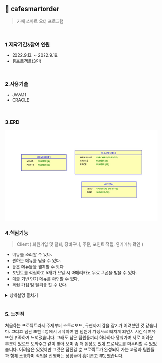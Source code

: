 ## :pushpin: cafesmartorder
>카페 스마트 오더 프로그램 


</br>

### 1.제작기간&참여 인원
* 2022.9.13. ~ 2022.9.19.   
* 팀프로젝트(3인)

</br>

### 2.사용기술
* JAVA11   
* ORACLE

</br>

### 3.ERD
<img src="img/ERD.jpg" width="600" height="300">

</br>

### 4.핵심기능

>Client ( 회원가입 및 탈퇴, 장바구니, 주문, 포인트 적립, 인기메뉴 확인 )   
- 메뉴를 조회할 수 있다.
- 원하는 메뉴를 담을 수 있다.
- 담은 메뉴들을 결제할 수 있다.
- 포인트를 적립하고 5개가 모일 시 아메리카노 무료 쿠폰을 받을 수 있다.
- 매출 기반 인기 메뉴를 확인할 수 있다.
- 회원 가입 및 탈퇴를 할 수 있다.

<details>
<summary>상세설명 펼치기</summary>
</br>

#### 4-1. 전체흐름

<img src="img/프로젝트구조.png" width="600" height="300">
</br>
</br>

#### 4-2. Connection ✔️ [코드확인](https://github.com/jin4618/cafesmartorder/blob/4ce1b1a21be77d43740bc542db8b9ff976e21174/src/connection/Connection1.java#L3-L23)
-	JDBC를 활용한 OracleDB 연결

</br>

#### 4-3. 메인 화면

<img src="img/Main.png" width="600" height="300">
</br>

-	오늘의 인기메뉴</br>
 => 결제할 때마다 주문 내역을 ‘total’ 테이블에 메뉴와 수량을 저장하여 가장 많이 팔린 메뉴 출력 ✔️ [코드확인](https://github.com/jin4618/cafesmartorder/blob/671901a5c604aab8d1ec731f939ebe9a8a34c87f/src/total/TotalDAO.java#L41-L64)

-	회원생성 버튼</br>
-	메뉴 버튼</br>
-	결제 버튼</br>
-	취소 버튼 (추가한 메뉴들 초기화)</br>
-	회원 탈퇴 버튼</br>

</br>

#### 4-4. 회원가입 및 탈퇴 ✔️ [코드확인](https://github.com/jin4618/cafesmartorder/blob/77eb38e12f8fdd77cdf12e8586e39f07396a9116/src/member/MemberDAO.java#L20-L52)

<img src="img/Member.png" width="600" height="300">
</br>

- 가입 번호(핸드폰 번호 뒤 4자리) 입력 => DB에서 'member1' 테이블에 insert
- 회원 번호(핸드폰 번호 뒤 4자리) 입력 => DB에서 'member1' 테이블에서 데이터를 조회하여 delete
</br>

#### 4-5. 주문

<img src="img/Order.png" width="600" height="300">
</br>

-	수량 입력
-	메뉴 추가할 때마다 추가한 메뉴, 수량 및 가격 출력 => DB에서 ‘CafeTable’ 테이블에 저장 ✔️ [코드확인](https://github.com/jin4618/cafesmartorder/blob/671901a5c604aab8d1ec731f939ebe9a8a34c87f/src/order/OrderDAO.java#L130-L196) </br>
</br>

#### 4-6. 포인트 적립 및 결제

<img src="img/Pay.png" width="600" height="300">
</br>

- 총 주문 내역 출력 -> DB에 ‘CafeTable’ 테이블에서 데이터를 조회하여 불러옴 ✔️ [코드확인](https://github.com/jin4618/cafesmartorder/blob/671901a5c604aab8d1ec731f939ebe9a8a34c87f/src/menu/Count.java#L78-L94) </br>
-	Yes 버튼 누를 시 포인트 적립 창으로 이동</br>
- 포인트 적립을 원할 경우 회원 번호를 입력 받아 적립</br>
=> DB에 'member1' 테이블에서 데이터를 조회하고 회원번호가 맞는지 확인 ✔️ [코드확인](https://github.com/jin4618/cafesmartorder/blob/671901a5c604aab8d1ec731f939ebe9a8a34c87f/src/point/PointDAO.java#L56-L77) </br>
=> 현재 포인트 내역 출력 / 5개 모일 시 아메리카노 쿠폰 증정 (포인트 초기화) ✔️ [코드확인](https://github.com/jin4618/cafesmartorder/blob/671901a5c604aab8d1ec731f939ebe9a8a34c87f/src/point/Point_1.java#L52-L91) ✔️ [코드확인](https://github.com/jin4618/cafesmartorder/blob/671901a5c604aab8d1ec731f939ebe9a8a34c87f/src/point/PointDAO.java#L81-L121)</br>
- 적립을 원하지 않을 경우 결제만 진행</br>
</br>

#### 4-7. 유효성 검사 ✔️ [수량 코드확인](https://github.com/jin4618/cafesmartorder/blob/671901a5c604aab8d1ec731f939ebe9a8a34c87f/src/menu/Menu.java#L273-L292) ✔️ [회원번호 코드확인](https://github.com/jin4618/cafesmartorder/blob/671901a5c604aab8d1ec731f939ebe9a8a34c87f/src/menu/Menu.java#L577-L596)

<img src="img/validations.png" width="600" height="300">
</br>

- 입력 받아야 하는 Data 조건이 맞지 않을 경우 다시 입력 받음
</br>



</details>

</br>

### 5. 느낀점
처음하는 프로젝트라서 주제부터 스토리보드, 구현까지 감을 잡기가 어려웠던 것 같습니다. 그리고 팀원 또한 4명에서 시작하여 한 팀원이 가정사로 빠지게 되면서 시간적 여유 또한 부족하게 느껴졌습니다. 그래도 남은 팀원들끼리 하나하나 맞춰가며 서로 어려운 부분이 있으면 도와주고 같이 찾아 보며 좀 더 완성도 있게 프로젝트를 마무리할 수 있었습니다. 어려움은 있었지만 그것은 잠깐일 뿐 프로젝트가 완성되어 가는 과정과 팀원들과 함께 소통하며 작업을 진행하는 상황들이 흥미롭고 뿌듯했습니다.
